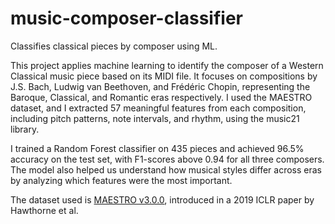 # music-composer-classifier
Classifies classical pieces by composer using ML.

This project applies machine learning to identify the composer of a Western Classical music piece based on its MIDI file. It focuses on compositions by J.S. Bach, Ludwig van Beethoven, and Frédéric Chopin, representing the Baroque, Classical, and Romantic eras respectively. I used the MAESTRO dataset, and I extracted 57 meaningful features from each composition, including pitch patterns, note intervals, and rhythm, using the music21 library.

I trained a Random Forest classifier on 435 pieces and achieved 96.5% accuracy on the test set, with F1-scores above 0.94 for all three composers. The model also helped us understand how musical styles differ across eras by analyzing which features were the most important.

The dataset used is [MAESTRO v3.0.0](https://magenta.tensorflow.org/datasets/maestro), introduced in a 2019 ICLR paper by Hawthorne et al.
